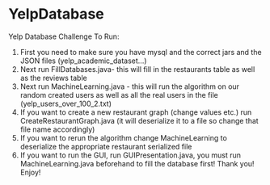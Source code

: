YelpDatabase
============

Yelp Database Challenge
To Run:
1) First you need to make sure you have mysql and the correct jars and the JSON files (yelp_academic_dataset...)
2) Next run FillDatabases.java- this will fill in the restaurants table as well as the reviews table
3) Next run MachineLearning.java - this will run the algorithm on our random created users as well as all the real users in the file (yelp_users_over_100_2.txt)
4) If you want to create a new restaurant graph (change values etc.) run CreateRestaurantGraph.java (it will deserialize it to a file so change that file name accordingly)
5) If you want to rerun the algorithm change MachineLearning to deserialize the appropriate restaurant serialized file
6) If you want to run the GUI, run GUIPresentation.java, you must run MachineLearning.java beforehand to fill the database first!
Thank you! Enjoy!
